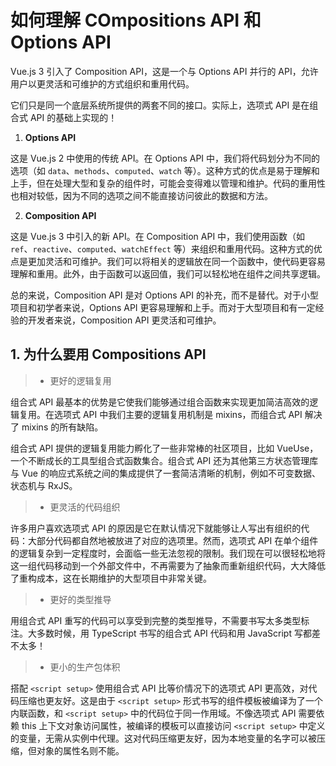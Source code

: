 # 如何理解 COmpositions API 和 Options API

Vue.js 3 引入了 Composition API，这是一个与 Options API 并行的 API，允许用户以更灵活和可维护的方式组织和重用代码。

它们只是同一个底层系统所提供的两套不同的接口。实际上，选项式 API 是在组合式 API 的基础上实现的！

1. **Options API**

这是 Vue.js 2 中使用的传统 API。在 Options API 中，我们将代码划分为不同的选项（如 `data`、`methods`、`computed`、`watch` 等）。这种方式的优点是易于理解和上手，但在处理大型和复杂的组件时，可能会变得难以管理和维护。代码的重用性也相对较低，因为不同的选项之间不能直接访问彼此的数据和方法。

2. **Composition API**

这是 Vue.js 3 中引入的新 API。在 Composition API 中，我们使用函数（如 `ref`、`reactive`、`computed`、`watchEffect` 等）来组织和重用代码。这种方式的优点是更加灵活和可维护。我们可以将相关的逻辑放在同一个函数中，使代码更容易理解和重用。此外，由于函数可以返回值，我们可以轻松地在组件之间共享逻辑。

总的来说，Composition API 是对 Options API 的补充，而不是替代。对于小型项目和初学者来说，Options API 更容易理解和上手。而对于大型项目和有一定经验的开发者来说，Composition API 更灵活和可维护。

## 1. 为什么要用 Compositions API

> - 更好的逻辑复用​

组合式 API 最基本的优势是它使我们能够通过组合函数来实现更加简洁高效的逻辑复用。在选项式 API 中我们主要的逻辑复用机制是 mixins，而组合式 API 解决了 mixins 的所有缺陷。

组合式 API 提供的逻辑复用能力孵化了一些非常棒的社区项目，比如 VueUse，一个不断成长的工具型组合式函数集合。组合式 API 还为其他第三方状态管理库与 Vue 的响应式系统之间的集成提供了一套简洁清晰的机制，例如不可变数据、状态机与 RxJS。

> - 更灵活的代码组织​

许多用户喜欢选项式 API 的原因是它在默认情况下就能够让人写出有组织的代码：大部分代码都自然地被放进了对应的选项里。然而，选项式 API 在单个组件的逻辑复杂到一定程度时，会面临一些无法忽视的限制。我们现在可以很轻松地将这一组代码移动到一个外部文件中，不再需要为了抽象而重新组织代码，大大降低了重构成本，这在长期维护的大型项目中非常关键。

> - 更好的类型推导​

用组合式 API 重写的代码可以享受到完整的类型推导，不需要书写太多类型标注。大多数时候，用 TypeScript 书写的组合式 API 代码和用 JavaScript 写都差不太多！

> - 更小的生产包体积​

搭配 `<script setup>` 使用组合式 API 比等价情况下的选项式 API 更高效，对代码压缩也更友好。这是由于 `<script setup>` 形式书写的组件模板被编译为了一个内联函数，和 `<script setup>` 中的代码位于同一作用域。不像选项式 API 需要依赖 this 上下文对象访问属性，被编译的模板可以直接访问 `<script setup>` 中定义的变量，无需从实例中代理。这对代码压缩更友好，因为本地变量的名字可以被压缩，但对象的属性名则不能。